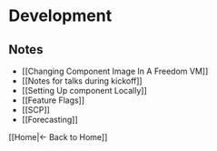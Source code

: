 # Development

## Notes
 - [[Changing Component Image In A Freedom VM]]
 - [[Notes for talks during kickoff]]
 - [[Setting Up component Locally]]
 - [[Feature Flags]]
 - [[SCP]]
 - [[Forecasting]]

[[Home|← Back to Home]]

